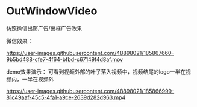 # OutWindowVideo
仿照微信出窗广告/出框广告效果

微信效果：


https://user-images.githubusercontent.com/48898021/185867660-9b5bd488-cfe7-4f64-bfbd-c67149f4d8af.mov



demo效果演示：
可看到视频外部的叶子落入视频中，视频结尾的logo一半在视频内，一半在视频外

https://user-images.githubusercontent.com/48898021/185866999-81c49aaf-45c5-4fa1-a9ce-2639d282d963.mp4


